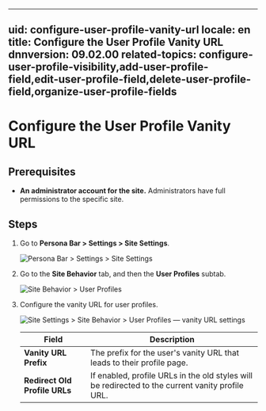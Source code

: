 ﻿---

uid: configure-user-profile-vanity-url
locale: en
title: Configure the User Profile Vanity URL
dnnversion: 09.02.00
related-topics: configure-user-profile-visibility,add-user-profile-field,edit-user-profile-field,delete-user-profile-field,organize-user-profile-fields
---

# Configure the User Profile Vanity URL

## Prerequisites

*   **An administrator account for the site.** Administrators have full permissions to the specific site.

## Steps

1.  Go to **Persona Bar \> Settings \> Site Settings**.
    
    ![Persona Bar > Settings > Site Settings](/images/scr-pbar-host-Settings-E91.png)
    
2.  Go to the **Site Behavior** tab, and then the **User Profiles** subtab.
    
    ![Site Behavior > User Profiles](/images/scr-pbtabs-host-Settings-SiteSettings-SiteBehavior-UserProfiles-E90.png)
    
3.  Configure the vanity URL for user profiles.
    
      
    
    ![Site Settings > Site Behavior > User Profiles — vanity URL settings](/images/scr-SiteSettings-SiteBehavior-UserProfiles-UserProfileSettings-VanityURL-E90.png)
    
      
    
    |**Field**|**Description**|
    |---|---|
    |<strong>Vanity URL Prefix</strong>|The prefix for the user's vanity URL that leads to their profile page.|
    |<strong>Redirect Old Profile URLs</strong>|If enabled, profile URLs in the old styles will be redirected to the current vanity profile URL.|
